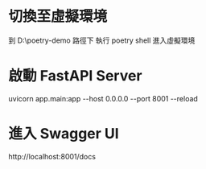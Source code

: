 # 切換至虛擬環境
到 D:\poetry-demo 路徑下
執行 poetry shell 進入虛擬環境

# 啟動 FastAPI Server
uvicorn app.main:app --host 0.0.0.0 --port 8001 --reload 

# 進入 Swagger UI
http://localhost:8001/docs